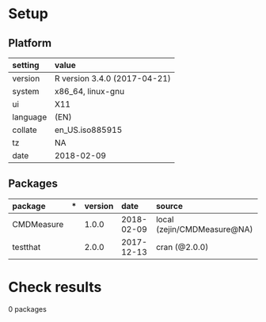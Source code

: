 # Setup

## Platform

|setting  |value                        |
|:--------|:----------------------------|
|version  |R version 3.4.0 (2017-04-21) |
|system   |x86_64, linux-gnu            |
|ui       |X11                          |
|language |(EN)                         |
|collate  |en_US.iso885915              |
|tz       |NA                           |
|date     |2018-02-09                   |

## Packages

|package    |*  |version |date       |source                      |
|:----------|:--|:-------|:----------|:---------------------------|
|CMDMeasure |   |1.0.0   |2018-02-09 |local (zejin/CMDMeasure@NA) |
|testthat   |   |2.0.0   |2017-12-13 |cran (@2.0.0)               |

# Check results

0 packages




